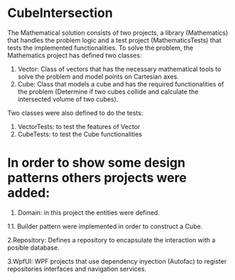 # CubeIntersection
The Mathematical solution consists of two projects, a library (Mathematics) that handles the problem logic and a test project (MathematicsTests) that tests the implemented functionalities.
To solve the problem, the Mathematics project has defined two classes:
1. Vector: Class of vectors that has the necessary mathematical tools to solve the problem and model points on Cartesian axes.
2. Cube: Class that models a cube and has the required functionalities of the problem (Determine if two cubes collide and calculate the intersected volume of two cubes).

Two classes were also defined to do the tests:
1. VectorTests: to test the features of Vector
2. CubeTests: to test the Cube functionalities

# In order to show some design patterns others projects were added:

1. Domain: in this project the entities were defined.

1.1. Builder pattern were implemented in order to construct a Cube.

2.Repository: Defines a repository to encapsulate the interaction with a posible database.

3.WpfUI: WPF projects that use dependency inyection (Autofac) to register repositories interfaces and navigation services.
